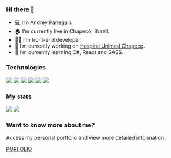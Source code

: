 ### Hi there 👋

- 💻 I’m Andrey Panegalli.
- 🏠 I’m currently live in Chapecó, Brazil.
- 👨‍💻 I’m front-end developer.
- 🔭 I’m currently working on [Hospital Unimed Chapecó](https://www.unimed.coop.br/site/web/chapeco/hospital-unimed-chapeco).
- 🌱 I’m currently learning C#, React and SASS.

### Technologies

<div style="display: inline_block">
<img src="https://img.shields.io/badge/HTML-239120?style=for-the-badge&logo=html5&logoColor=white"/>
<img src="https://img.shields.io/badge/CSS-239120?&style=for-the-badge&logo=css3&logoColor=white"/>
<img src="https://img.shields.io/badge/Sass-CC6699?style=for-the-badge&logo=sass&logoColor=white"/>
<img src="https://img.shields.io/badge/TypeScript-007ACC?style=for-the-badge&logo=typescript&logoColor=white"/>
<img src="https://img.shields.io/badge/C%23-239120?style=for-the-badge&logo=c-sharp&logoColor=white"/>
<img src="https://img.shields.io/badge/React-20232A?style=for-the-badge&logo=react&logoColor=61DAFB"/>
</div>

### My stats

<div style="margin-top: 10px">

<img heigt="250em" src="https://github-readme-stats.vercel.app/api?username=Andreypanegallito&show_icons=true&theme=discord_old_blurple&include_all_commits=true&count_private=true&hide_border=tru&hide=issues" />
<img heigt="250em" src="https://github-readme-stats.vercel.app/api/top-langs/?username=Andreypanegallito&layout=compact&langs_count=16&theme=discord_old_blurple" />


</div>

### Want to know more about me?

Access my personal portfolio and view more detailed information.

[PORFOLIO](https://panegallito.vercel.app)

<!--
**Andreypanegallito/Andreypanegallito** is a ✨ _special_ ✨ repository because its `README.md` (this file) appears on your GitHub profile.

Here are some ideas to get you started:

- 🔭 I’m currently working on ...
- 🌱 I’m currently learning ...
- 👯 I’m looking to collaborate on ...
- 🤔 I’m looking for help with ...
- 💬 Ask me about ...
- 📫 How to reach me: ...
- 😄 Pronouns: ...
- ⚡ Fun fact: ...
  -->
